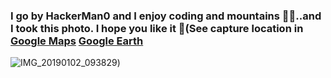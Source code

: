 ### I go by HackerMan0 and I enjoy coding and mountains 👨‍💻..and I took this photo. I hope you like it 🙂(See capture location in [Google Maps](https://www.google.com/maps/place/40%C2%B016'00.6%22N+105%C2%B035'32.9%22W/@40.2666653,-105.59393,18z/data=!4m6!3m5!1s0!7e2!8m2!3d40.266839!4d-105.592483) [Google Earth](https://earth.google.com/web/search/40%c2%b016%2700.6%22N+105%c2%b035%2732.9%22W/@40.2668333,-105.5924722,3488.8374195a,783.28527586d,35y,0h,45t,0r/data=CmAaNhIwGet99JcnIkRAIYGyhBDrZVrAKhw0MMKwMTYnMDAuNiJOIDEwNcKwMzUnMzIuOSJXGAIgASImCiQJ_hIYBfsjREARq6W4cMYYREAZCPxL_OdlWsAhbmzqM51sWsAoAg)
![IMG_20190102_093829](https://user-images.githubusercontent.com/32135045/117208528-3a1ae080-adc3-11eb-8142-61084f3aab82.jpg))


<!--
**wallind/wallind** is a ✨ _special_ ✨ repository because its `README.md` (this file) appears on your GitHub profile.

Here are some ideas to get you started:

- 🔭 I’m currently working on ...
- 🌱 I’m currently learning ...
- 👯 I’m looking to collaborate on ...
- 🤔 I’m looking for help with ...
- 💬 Ask me about ...
- 📫 How to reach me: ...
- 😄 Pronouns: ...
- ⚡ Fun fact: ...
-->
